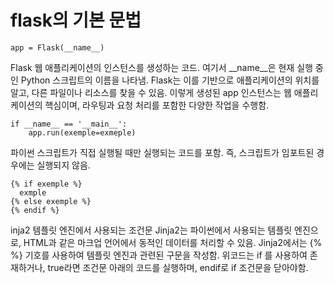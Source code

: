 # flask의 기본 문법

```
app = Flask(__name__)
```
Flask 웹 애플리케이션의 인스턴스를 생성하는 코드. 여기서 __name__은 현재 실행 중인 Python 스크립트의 이름을 나타냄. Flask는 이를 기반으로 애플리케이션의 위치를 알고, 다른 파일이나 리소스를 찾을 수 있음. 이렇게 생성된 app 인스턴스는 웹 애플리케이션의 핵심이며, 라우팅과 요청 처리를 포함한 다양한 작업을 수행함.

```
if __name__ == '__main__':
    app.run(exemple=exmeple)
```
파이썬 스크립트가 직접 실행될 때만 실행되는 코드를 포함. 즉, 스크립트가 임포트된 경우에는 실행되지 않음.

```
{% if exemple %}
  exmple
{% else exemple %}
{% endif %}
```
inja2 템플릿 엔진에서 사용되는 조건문
Jinja2는 파이썬에서 사용되는 템플릿 엔진으로, HTML과 같은 마크업 언어에서 동적인 데이터를 처리할 수 있음. Jinja2에서는 {% %} 기호를 사용하여 템플릿 엔진과 관련된 구문을 작성함.
위코드는 if 를 사용하여 존재하거나, true라면 조건문 아래의 코드를 실행하며, endif로 if 조건문을 닫아야함.
